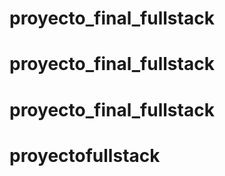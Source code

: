 # proyecto_final_fullstack
# proyecto_final_fullstack
# proyecto_final_fullstack
# proyectofullstack
